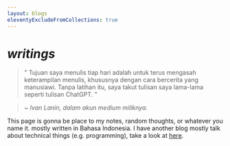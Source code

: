 ```yaml
---
layout: blogs
eleventyExcludeFromCollections: true
---
```


# *writings*

> " Tujuan saya menulis tiap hari adalah untuk terus mengasah keterampilan menulis, khususnya dengan cara bercerita yang manusiawi. Tanpa latihan itu, saya takut tulisan saya lama-lama seperti tulisan ChatGPT. "

> *~ Ivan Lanin, dalam akun medium miliknya.*

This page is gonna be place to my notes, random thoughts, or whatever you name it. mostly written in Bahasa Indonesia. I have another blog mostly talk about technical things (e.g. programming), take a look at [here](https://indra.hashnode.dev/).
